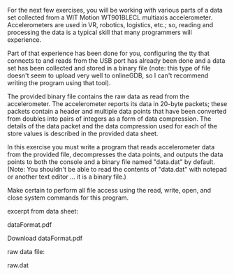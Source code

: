 For the next few exercises, you will be working with various parts of a data set 
collected from a WIT Motion WT901BLECL multiaxis accelerometer. Accelerometers
are used in VR, robotics, logistics, etc.; so, reading and processing the data
is a typical skill that many programmers will experience. 

Part of that experience has been done for you, configuring the tty that connects 
to and reads from the USB port has already been done and a data set has been 
collected and stored in a binary file (note: this type of file doesn't seem to 
upload very well to onlineGDB, so I can't recommend writing the program using that tool).

The provided binary file contains the raw data as read from the accelerometer. The
accelerometer reports its data in 20-byte packets; these packets contain a header and
multiple data points that have been converted from doubles into pairs of integers as 
a form of data compression. The details of the data packet and the data compression
used for each of the store values is described in the provided data sheet. 

In this exercise you must write a program that reads accelerometer data from the provided file, 
decompresses the data points, and outputs the data points to both the console and a binary
file named "data.dat" by default. (Note: You shouldn't be able to read the contents of "data.dat" 
with notepad or another text editor ... it is a binary file.)

Make certain to perform all file access using the read, write, open, and close system 
commands for this program.

 

excerpt from data sheet:

dataFormat.pdf

Download dataFormat.pdf

raw data file:

raw.dat

